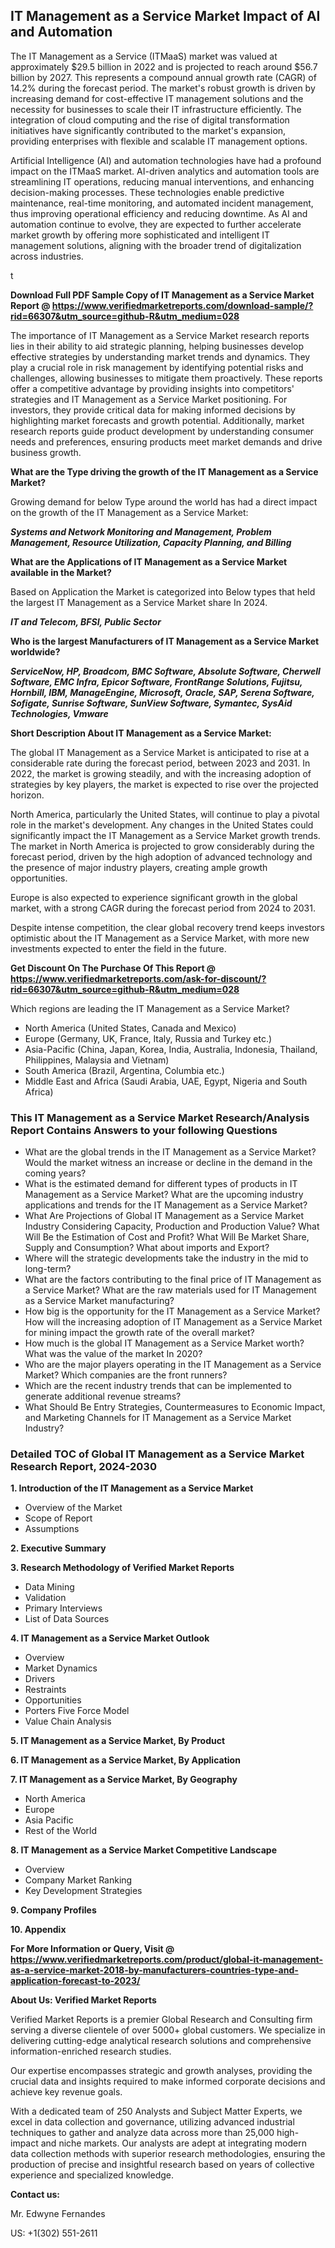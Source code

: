 <h2>IT Management as a Service Market Impact of AI and Automation</h2><p>The IT Management as a Service (ITMaaS) market was valued at approximately $29.5 billion in 2022 and is projected to reach around $56.7 billion by 2027. This represents a compound annual growth rate (CAGR) of 14.2% during the forecast period. The market's robust growth is driven by increasing demand for cost-effective IT management solutions and the necessity for businesses to scale their IT infrastructure efficiently. The integration of cloud computing and the rise of digital transformation initiatives have significantly contributed to the market's expansion, providing enterprises with flexible and scalable IT management options.</p><p>Artificial Intelligence (AI) and automation technologies have had a profound impact on the ITMaaS market. AI-driven analytics and automation tools are streamlining IT operations, reducing manual interventions, and enhancing decision-making processes. These technologies enable predictive maintenance, real-time monitoring, and automated incident management, thus improving operational efficiency and reducing downtime. As AI and automation continue to evolve, they are expected to further accelerate market growth by offering more sophisticated and intelligent IT management solutions, aligning with the broader trend of digitalization across industries.</p>t</p><p id="" class=""><strong>Download Full PDF Sample Copy of IT Management as a Service Market Report @ <a href="https://www.verifiedmarketreports.com/download-sample/?rid=66307&utm_source=github-R&utm_medium=028" target="_blank">https://www.verifiedmarketreports.com/download-sample/?rid=66307&utm_source=github-R&utm_medium=028</a></strong></p><p>The importance of&nbsp;IT Management as a Service Market research reports lies in their ability to aid strategic planning, helping businesses develop effective strategies by understanding market trends and dynamics. They play a crucial role in risk management by identifying potential risks and challenges, allowing businesses to mitigate them proactively. These reports offer a competitive advantage by providing insights into competitors' strategies and IT Management as a Service Market positioning. For investors, they provide critical data for making informed decisions by highlighting market forecasts and growth potential. Additionally, market research reports guide product development by understanding consumer needs and preferences, ensuring products meet market demands and drive business growth.</p><p><strong>What are the&nbsp;Type driving the growth of the IT Management as a Service Market?</strong></p><p id="" class="">Growing demand for below Type around the world has had a direct impact on the growth of the IT Management as a Service Market:</p><em><strong>Systems and Network Monitoring and Management, Problem Management, Resource Utilization, Capacity Planning, and Billing</strong></em></p><strong>What are the&nbsp;Applications&nbsp;of IT Management as a Service Market available in the Market?</strong></p><p id="" class="">Based on Application the Market is categorized into Below types that held the largest IT Management as a Service Market share In 2024.</p><em><strong>IT and Telecom, BFSI, Public Sector</strong></em></p><strong>Who is the largest Manufacturers of IT Management as a Service Market worldwide?</strong></p><p><em><strong>ServiceNow, HP, Broadcom, BMC Software, Absolute Software, Cherwell Software, EMC Infra, Epicor Software, FrontRange Solutions, Fujitsu, Hornbill, IBM, ManageEngine, Microsoft, Oracle, SAP, Serena Software, Sofigate, Sunrise Software, SunView Software, Symantec, SysAid Technologies, Vmware</strong></em></p><p id="" class=""><strong>Short Description About IT Management as a Service Market:</strong></p><p>The global IT Management as a Service Market is anticipated to rise at a considerable rate during the forecast period, between 2023 and 2031. In 2022, the market is growing steadily, and with the increasing adoption of strategies by key players, the market is expected to rise over the projected horizon.</p><p>North America, particularly the United States, will continue to play a pivotal role in the market's development. Any changes in the United States could significantly impact the IT Management as a Service Market growth trends. The market in North America is projected to grow considerably during the forecast period, driven by the high adoption of advanced technology and the presence of major industry players, creating ample growth opportunities.</p><p>Europe is also expected to experience significant growth in the global market, with a strong CAGR during the forecast period from 2024 to 2031.</p><p>Despite intense competition, the clear global recovery trend keeps investors optimistic about the IT Management as a Service Market, with more new investments expected to enter the field in the future.</p><p id="" class=""><strong>Get Discount On The Purchase Of This Report @ <a href="https://www.verifiedmarketreports.com/ask-for-discount/?rid=66307&utm_source=github-R&utm_medium=028" target="_blank">https://www.verifiedmarketreports.com/ask-for-discount/?rid=66307&utm_source=github-R&utm_medium=028</a></strong></p>Which regions are leading the IT Management as a Service Market?</p><ul><li>North America (United States, Canada and Mexico)</li><li>Europe (Germany, UK, France, Italy, Russia and Turkey etc.)</li><li>Asia-Pacific (China, Japan, Korea, India, Australia, Indonesia, Thailand, Philippines, Malaysia and Vietnam)</li><li>South America (Brazil, Argentina, Columbia etc.)</li><li>Middle East and Africa (Saudi Arabia, UAE, Egypt, Nigeria and South Africa)</li></ul><h3 id="" class="">This IT Management as a Service Market Research/Analysis Report Contains Answers to your following Questions</h3><ul><li>What are the global trends in the IT Management as a Service Market? Would the market witness an increase or decline in the demand in the coming years?</li><li>What is the estimated demand for different types of products in IT Management as a Service Market? What are the upcoming industry applications and trends for the IT Management as a Service Market?</li><li>What Are Projections of Global IT Management as a Service Market Industry Considering Capacity, Production and Production Value? What Will Be the Estimation of Cost and Profit? What Will Be Market Share, Supply and Consumption? What about imports and Export?</li><li>Where will the strategic developments take the industry in the mid to long-term?</li><li>What are the factors contributing to the final price of IT Management as a Service Market? What are the raw materials used for IT Management as a Service Market manufacturing?</li><li>How big is the opportunity for the IT Management as a Service Market? How will the increasing adoption of IT Management as a Service Market for mining impact the growth rate of the overall market?</li><li>How much is the global IT Management as a Service Market worth? What was the value of the market In 2020?</li><li>Who are the major players operating in the IT Management as a Service Market? Which companies are the front runners?</li><li>Which are the recent industry trends that can be implemented to generate additional revenue streams?</li><li>What Should Be Entry Strategies, Countermeasures to Economic Impact, and Marketing Channels for IT Management as a Service Market Industry?</li></ul><h3 id="" class="">Detailed TOC of Global IT Management as a Service Market Research Report, 2024-2030</h3><p id="" class=""><strong>1. Introduction of the IT Management as a Service Market</strong></p><ul><li>Overview of the Market</li><li>Scope of Report</li><li>Assumptions</li></ul><p id="" class=""><strong>2. Executive Summary</strong></p><p id="" class=""><strong>3. Research Methodology of Verified Market Reports</strong></p><ul><li>Data Mining</li><li>Validation</li><li>Primary Interviews</li><li>List of Data Sources</li></ul><p id="" class=""><strong>4. IT Management as a Service Market Outlook</strong></p><ul><li>Overview</li><li>Market Dynamics</li><li>Drivers</li><li>Restraints</li><li>Opportunities</li><li>Porters Five Force Model</li><li>Value Chain Analysis</li></ul><p id="" class=""><strong>5. IT Management as a Service Market, By Product</strong></p><p id="" class=""><strong>6. IT Management as a Service Market, By Application</strong></p><p id="" class=""><strong>7. IT Management as a Service Market, By Geography</strong></p><ul><li>North America</li><li>Europe</li><li>Asia Pacific</li><li>Rest of the World</li></ul><p id="" class=""><strong>8. IT Management as a Service Market Competitive Landscape</strong></p><ul><li>Overview</li><li>Company Market Ranking</li><li>Key Development Strategies</li></ul><p id="" class=""><strong>9. Company Profiles</strong></p><p id="" class=""><strong>10. Appendix</strong></p><p id="" class=""><strong>For More Information or Query, Visit @ <a href="https://www.verifiedmarketreports.com/product/global-it-management-as-a-service-market-2018-by-manufacturers-countries-type-and-application-forecast-to-2023/" target="_blank">https://www.verifiedmarketreports.com/product/global-it-management-as-a-service-market-2018-by-manufacturers-countries-type-and-application-forecast-to-2023/</a></strong></p><p id="" class=""><strong>About Us: Verified Market Reports</strong></p><p id="" class="">Verified Market Reports is a premier Global Research and Consulting firm serving a diverse clientele of over 5000+ global customers. We specialize in delivering cutting-edge analytical research solutions and comprehensive information-enriched research studies.</p><p id="" class="">Our expertise encompasses strategic and growth analyses, providing the crucial data and insights required to make informed corporate decisions and achieve key revenue goals.</p><p id="" class="">With a dedicated team of 250 Analysts and Subject Matter Experts, we excel in data collection and governance, utilizing advanced industrial techniques to gather and analyze data across more than 25,000 high-impact and niche markets. Our analysts are adept at integrating modern data collection methods with superior research methodologies, ensuring the production of precise and insightful research based on years of collective experience and specialized knowledge.</p><p id="" class=""><strong>Contact us:</strong></p><p id="" class="">Mr. Edwyne Fernandes</p><p id="" class="">US: +1(302) 551-2611</p>